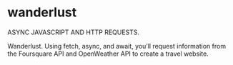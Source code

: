 ﻿# wanderlust
ASYNC JAVASCRIPT AND HTTP REQUESTS.

Wanderlust.
Using fetch, async, and await, you’ll request information from the Foursquare API and OpenWeather API to create a travel website.
